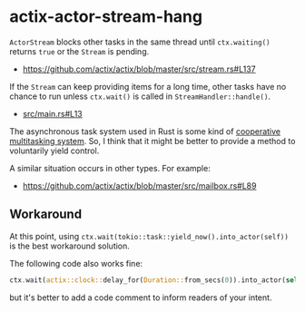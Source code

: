 # actix-actor-stream-hang

`ActorStream` blocks other tasks in the same thread until `ctx.waiting()`
returns `true` or the `Stream` is pending.

* https://github.com/actix/actix/blob/master/src/stream.rs#L137

If the `Stream` can keep providing items for a long time, other tasks have no
chance to run unless `ctx.wait()` is called in `StreamHandler::handle()`.

* [src/main.rs#L13](./src/main.rs#L13)

The asynchronous task system used in Rust is some kind of
[cooperative multitasking system](https://en.wikipedia.org/wiki/Cooperative_multitasking).
So, I think that it might be better to provide a method to voluntarily yield
control.

A similar situation occurs in other types. For example:

* https://github.com/actix/actix/blob/master/src/mailbox.rs#L89

## Workaround

At this point, using `ctx.wait(tokio::task::yield_now().into_actor(self))` is
the best workaround solution.

The following code also works fine:

```rust
ctx.wait(actix::clock::delay_for(Duration::from_secs(0)).into_actor(self));
```

but it's better to add a code comment to inform readers of your intent.
